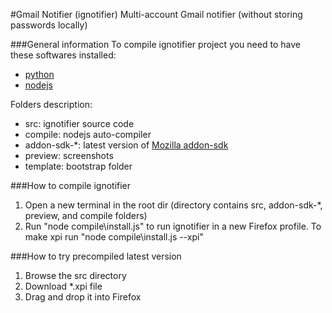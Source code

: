 #Gmail Notifier (ignotifier)
Multi-account Gmail notifier (without storing passwords locally)

###General information
To compile ignotifier project you need to have these softwares installed:
* [python](http://www.python.org/getit/)
* [nodejs](http://nodejs.org/)

Folders description:
* src: ignotifier source code
* compile: nodejs auto-compiler
* addon-sdk-*: latest version of [Mozilla addon-sdk](https://addons.mozilla.org/en-US/developers/builder)
* preview: screenshots
* template: bootstrap folder

###How to compile ignotifier
1. Open a new terminal in the root dir (directory contains src, addon-sdk-*, preview, and compile folders)
2. Run "node compile\install.js" to run ignotifier in a new Firefox profile. To make xpi run "node compile\install.js --xpi"

###How to try precompiled latest version
1. Browse the src directory
2. Download *.xpi file
3. Drag and drop it into Firefox
